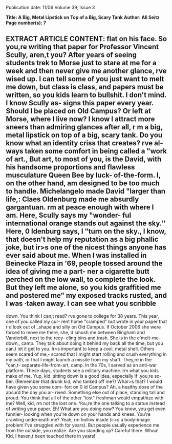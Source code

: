 Publication date: 11/06
Volume 39, Issue 3

**Title: A Big, Metal Lipstick on Top of a Big, Scary Tank**
**Author: Ali Seitz**
**Page number(s): 7**

EXTRACT ARTICLE CONTENT:
flat on his face. So you,re writing 
that paper for Professor Vincent 
Scully, aren,t you? After years of 
seeing students trek to Morse just 
to stare at me for a week and then 
never give me another glance, rve 
wised up. I can tell some of you just 
want to melt me down, but class is 
class, and papers must be written, 
so you kids learn to bullshit. 
I don't mind. I know Scully as-
signs this paper every year. Should 
I be placed on Old Campus? Or 
left at Morse, where I live now? I 
know I attract more sneers than 
admiring glances 
after all, r m a 
big, metal lipstick on top of a big, 
scary tank. Do you know what an 
identity criss that creates? rve al-
ways taken some comfort in being 
called a "work of art., But art, to 
most of you, is the David, with his 
handsome proportions and flawless 
musculature Queen Bee by luck-
of-the-form. I, on the other hand, 
am designed to be too much to 
handle. Michelangelo made David 
"larger than life,: Claes Oldenburg 
made me absurdly gargantuan. 
rm at peace enough with where 
I am. Here, Scully says my "wonder-
ful international orange stands out 
against the sky.'' Here, 0 ldenburg 
says, I "turn on the sky., I know, 
that doesn't help my reputation as 
a big phallic joke, but ir>s one of the 
nicest things anyone has ever said 
about me. When I was installed in 
Beinecke Plaza in '69, people tossed 
around the idea of giving me a part-
ner a cigarette butt perched on 
the low wall, to complete the look. 
But they left me alone, so you kids 
graffitied me and postered me" my 
exposed tracks rusted, and I was 
·taken away. 
I can see what you scribble 
-
down. You think I can,t read? rve 
gone to college for 38 years. This 
year, one of you called my cur-
rent home "cramped" but wrote 
in your paper that r d look out of 
_shape and silly on Old Campus. If 
October 2006 
she were forced to move me there, 
she, d smush me between Bingham 
and Vanderbilt, next to the recy-
cling bins and trash. She is in the 
c'melt-me-down,, camp. They talk 
about doing it behind my back all 
the time, but you can,t let it get to 
you. Ir>s important to keep a cool, 
metal shell. 
Others seem scared of me,-
scared that I might start rolling and 
crush everything in my path, or 
that I might launch a missile from 
my shaft. They,re in the "can,t-
separate-life-from-art, camp. In 
the 70s, I served as an anti-war 
platform. These days, students see 
a military machine. rm what you 
kids make of me. 
Yup, kid, sitting down is a 
good idea, especially if .you,re so-
ber. (Remember that drunk kid, 
who tanked off me?) Whar>s that? 
I would have given you some com-
fort on 0 ld Campus? Ah, a healthy 
dose of the absurd the day you ar-
rived. Something else out of place, 
standing tall and proud. You think 
that all of the other "lost" freshman 
would empathize with me? Well, 
kid, rm not the lost one. You,re 
the one talking to a statue instead 
of writing your paper. 
Eh! What are you doing now? 
You know, you get even funnier-
looking when you're down on your 
hands and knees. You're crawling 
underneath me? Yeah, rm hollow 
inside (ir>s a body-image problem 
I've struggled with for years). But 
people usually experience me from 
the outside, you realize. Are you 
standing up? Careful there. Whoa! 
Kid, I haven,t been touched there 
in years!